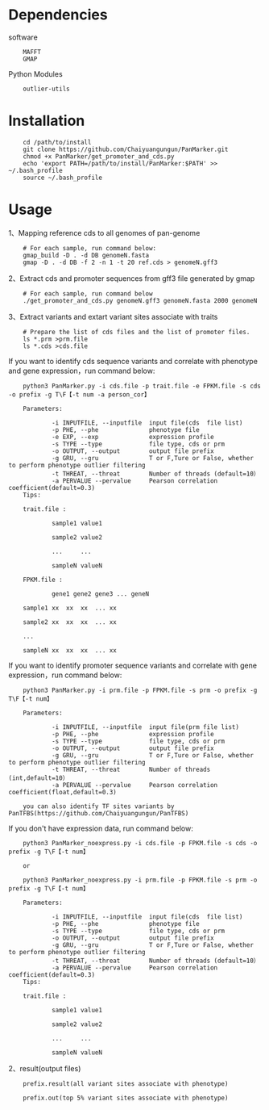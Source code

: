 # Dependencies

software

        MAFFT
        GMAP

Python Modules
        
        outlier-utils

# Installation

        cd /path/to/install
        git clone https://github.com/Chaiyuangungun/PanMarker.git
        chmod +x PanMarker/get_promoter_and_cds.py
        echo 'export PATH=/path/to/install/PanMarker:$PATH' >> ~/.bash_profile
        source ~/.bash_profile
    
# Usage

1、Mapping reference cds to all genomes of pan-genome

        # For each sample, run command below:
        gmap_build -D . -d DB genomeN.fasta
        gmap -D . -d DB -f 2 -n 1 -t 20 ref.cds > genomeN.gff3
        
2、Extract cds and promoter sequences from gff3 file generated by gmap

        # For each sample, run command below
        ./get_promoter_and_cds.py genomeN.gff3 genomeN.fasta 2000 genomeN

3、Extract variants and extart variant sites associate with traits

        # Prepare the list of cds files and the list of promoter files.
        ls *.prm >prm.file 
        ls *.cds >cds.file

If you want to identify cds sequence variants and correlate with phenotype and gene expression，run command below:

        python3 PanMarker.py -i cds.file -p trait.file -e FPKM.file -s cds -o prefix -g T\F【-t num -a person_cor】
        
        Parameters: 
        
                -i INPUTFILE, --inputfile  input file(cds  file list)
                -p PHE, --phe              phenotype file
                -e EXP, --exp              expression profile
                -s TYPE --type             file type, cds or prm
                -o OUTPUT, --output        output file prefix
                -g GRU, --gru              T or F,Ture or False, whether to perform phenotype outlier filtering
                -t THREAT, --threat        Number of threads (default=10）
                -a PERVALUE --pervalue     Pearson correlation coefficient(default=0.3)
        Tips: 
        
        trait.file :

                sample1 value1

                sample2 value2

                ...     ...

                sampleN valueN

        FPKM.file :

                gene1 gene2 gene3 ... geneN
       
        sample1 xx  xx  xx  ... xx

        sample2 xx  xx  xx  ... xx

        ...

        sampleN xx  xx  xx  ... xx

If you want to identify promoter sequence variants and correlate with gene expression，run command below:

        python3 PanMarker.py -i prm.file -p FPKM.file -s prm -o prefix -g T\F【-t num】
        
        Parameters:
        
                -i INPUTFILE, --inputfile  input file(prm file list)
                -p PHE, --phe              expression profile
                -s TYPE --type             file type, cds or prm
                -o OUTPUT, --output        output file prefix
                -g GRU, --gru              T or F,Ture or False, whether to perform phenotype outlier filtering
                -t THREAT, --threat        Number of threads (int,default=10）
                -a PERVALUE --pervalue     Pearson correlation coefficient(float,default=0.3)

        you can also identify TF sites variants by PanTFBS(https://github.com/Chaiyuangungun/PanTFBS)

If you don't have expression data, run command below:
        
        python3 PanMarker_noexpress.py -i cds.file -p FPKM.file -s cds -o prefix -g T\F【-t num】
        
        or
        
        python3 PanMarker_noexpress.py -i prm.file -p FPKM.file -s prm -o prefix -g T\F【-t num】

        Parameters: 
        
                -i INPUTFILE, --inputfile  input file(cds  file list)
                -p PHE, --phe              phenotype file
                -s TYPE --type             file type, cds or prm
                -o OUTPUT, --output        output file prefix
                -g GRU, --gru              T or F,Ture or False, whether to perform phenotype outlier filtering
                -t THREAT, --threat        Number of threads (default=10）
                -a PERVALUE --pervalue     Pearson correlation coefficient(default=0.3)
        Tips: 
        
        trait.file :

                sample1 value1

                sample2 value2

                ...     ...

                sampleN valueN
        
2、result(output files)

        prefix.result(all variant sites associate with phenotype)
                
        prefix.out(top 5% variant sites associate with phenotype) 
 
                
